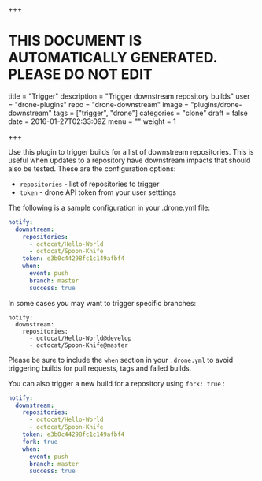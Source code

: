 +++

# THIS DOCUMENT IS AUTOMATICALLY GENERATED. PLEASE DO NOT EDIT

title = "Trigger"
description = "Trigger downstream repository builds"
user = "drone-plugins"
repo = "drone-downstream"
image = "plugins/drone-downstream"
tags = ["trigger", "drone"]
categories = "clone"
draft = false
date = 2016-01-27T02:33:09Z
menu = ""
weight = 1

+++

Use this plugin to trigger builds for a list of downstream repositories. This is useful when updates to a repository have downstream impacts that should also be tested. These are the configuration options:

* `repositories` - list of repositories to trigger
* `token` - drone API token from your user setttings

The following is a sample configuration in your .drone.yml file:

```yaml
notify:
  downstream:
    repositories:
      - octocat/Hello-World
      - octocat/Spoon-Knife
    token: e3b0c44298fc1c149afbf4
    when:
      event: push
      branch: master
      success: true
```

In some cases you may want to trigger specific branches:

```
notify:
  downstream:
    repositories:
      - octocat/Hello-World@develop
      - octocat/Spoon-Knife@master
```

Please be sure to include the `when` section in your `.drone.yml` to avoid triggering builds for pull requests, tags and failed builds.

You can also trigger a new build for a repository using `fork: true` :

```yaml
notify:
  downstream:
    repositories:
      - octocat/Hello-World
      - octocat/Spoon-Knife
    token: e3b0c44298fc1c149afbf4
    fork: true
    when:
      event: push
      branch: master
      success: true
```

